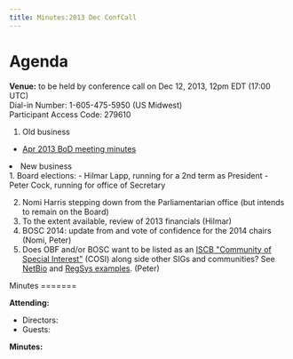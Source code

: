 ```yaml
---
title: Minutes:2013 Dec ConfCall
---
```


Agenda
======

**Venue:** to be held by conference call on Dec 12, 2013, 12pm EDT
(17:00 UTC)  
Dial-in Number: 1-605-475-5950 (US Midwest)  
Participant Access Code: 279610

1.  Old business

-   [ Apr 2013 BoD meeting
    minutes](Minutes:2013_Apr_ConfCall "wikilink")

<li>
New business

</li>
1.  Board elections:
    -   Hilmar Lapp, running for a 2nd term as President
    -   Peter Cock, running for office of Secretary

2.  Nomi Harris stepping down from the Parliamentarian office (but
    intends to remain on the Board)
3.  To the extent available, review of 2013 financials (Hilmar)
4.  BOSC 2014: update from and vote of confidence for the 2014 chairs
    (Nomi, Peter)
5.  Does OBF and/or BOSC want to be listed as an [ISCB "Community of
    Special Interest"](http://www.iscb.org/iscb-affiliates-cosis) (COSI)
    along side other SIGs and communities? See
    [NetBio](http://www.iscb.org/iscb-netbio-cosi) and [RegSys
    examples](http://www.iscb.org/iscb-regsys-cosi). (Peter)

</ol>
Minutes
=======

**Attending:**

-   Directors:
-   Guests:

**Minutes:**
